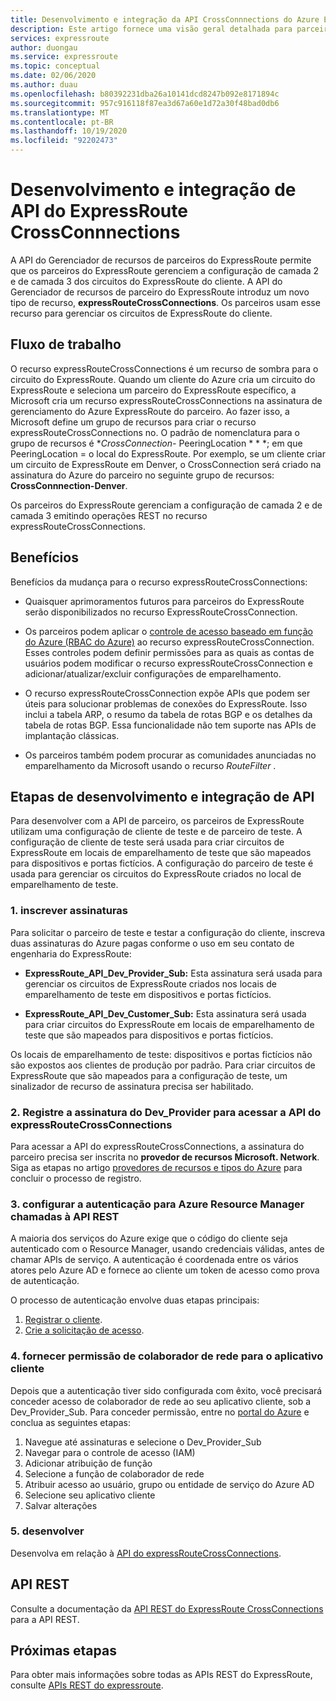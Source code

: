 ```yaml
---
title: Desenvolvimento e integração da API CrossConnnections do Azure ExpressRoute
description: Este artigo fornece uma visão geral detalhada para parceiros do ExpressRoute sobre o tipo de recurso expressRouteCrossConnections.
services: expressroute
author: duongau
ms.service: expressroute
ms.topic: conceptual
ms.date: 02/06/2020
ms.author: duau
ms.openlocfilehash: b80392231dba26a10141dcd8247b092e8171894c
ms.sourcegitcommit: 957c916118f87ea3d67a60e1d72a30f48bad0db6
ms.translationtype: MT
ms.contentlocale: pt-BR
ms.lasthandoff: 10/19/2020
ms.locfileid: "92202473"
---
```

# <a name="expressroute-crossconnnections-api-development-and-integration"></a>Desenvolvimento e integração de API do ExpressRoute CrossConnnections

A API do Gerenciador de recursos de parceiros do ExpressRoute permite que os parceiros do ExpressRoute gerenciem a configuração de camada 2 e de camada 3 dos circuitos do ExpressRoute do cliente. A API do Gerenciador de recursos de parceiro do ExpressRoute introduz um novo tipo de recurso, **expressRouteCrossConnections**. Os parceiros usam esse recurso para gerenciar os circuitos de ExpressRoute do cliente.

## <a name="workflow"></a>Fluxo de trabalho

O recurso expressRouteCrossConnections é um recurso de sombra para o circuito do ExpressRoute. Quando um cliente do Azure cria um circuito do ExpressRoute e seleciona um parceiro do ExpressRoute específico, a Microsoft cria um recurso expressRouteCrossConnections na assinatura de gerenciamento do Azure ExpressRoute do parceiro. Ao fazer isso, a Microsoft define um grupo de recursos para criar o recurso expressRouteCrossConnections no. O padrão de nomenclatura para o grupo de recursos é **CrossConnection-* PeeringLocation * * *; em que PeeringLocation = o local do ExpressRoute. Por exemplo, se um cliente criar um circuito de ExpressRoute em Denver, o CrossConnection será criado na assinatura do Azure do parceiro no seguinte grupo de recursos: **CrossConnnection-Denver**.

Os parceiros do ExpressRoute gerenciam a configuração de camada 2 e de camada 3 emitindo operações REST no recurso expressRouteCrossConnections.

## <a name="benefits"></a>Benefícios

Benefícios da mudança para o recurso expressRouteCrossConnections:

* Quaisquer aprimoramentos futuros para parceiros do ExpressRoute serão disponibilizados no recurso ExpressRouteCrossConnection.

* Os parceiros podem aplicar o [controle de acesso baseado em função do Azure (RBAC do Azure)](../role-based-access-control/overview.md) ao recurso expressRouteCrossConnection. Esses controles podem definir permissões para as quais as contas de usuários podem modificar o recurso expressRouteCrossConnection e adicionar/atualizar/excluir configurações de emparelhamento.

* O recurso expressRouteCrossConnection expõe APIs que podem ser úteis para solucionar problemas de conexões do ExpressRoute. Isso inclui a tabela ARP, o resumo da tabela de rotas BGP e os detalhes da tabela de rotas BGP. Essa funcionalidade não tem suporte nas APIs de implantação clássicas.

* Os parceiros também podem procurar as comunidades anunciadas no emparelhamento da Microsoft usando o recurso *RouteFilter* .

## <a name="api-development-and-integration-steps"></a>Etapas de desenvolvimento e integração de API

Para desenvolver com a API de parceiro, os parceiros de ExpressRoute utilizam uma configuração de cliente de teste e de parceiro de teste. A configuração de cliente de teste será usada para criar circuitos de ExpressRoute em locais de emparelhamento de teste que são mapeados para dispositivos e portas fictícios. A configuração do parceiro de teste é usada para gerenciar os circuitos do ExpressRoute criados no local de emparelhamento de teste.

### <a name="1-enlist-subscriptions"></a>1. inscrever assinaturas

Para solicitar o parceiro de teste e testar a configuração do cliente, inscreva duas assinaturas do Azure pagas conforme o uso em seu contato de engenharia do ExpressRoute:
* **ExpressRoute_API_Dev_Provider_Sub:** Esta assinatura será usada para gerenciar os circuitos de ExpressRoute criados nos locais de emparelhamento de teste em dispositivos e portas fictícios.

* **ExpressRoute_API_Dev_Customer_Sub:** Esta assinatura será usada para criar circuitos do ExpressRoute em locais de emparelhamento de teste que são mapeados para dispositivos e portas fictícios.

Os locais de emparelhamento de teste: dispositivos e portas fictícios não são expostos aos clientes de produção por padrão. Para criar circuitos de ExpressRoute que são mapeados para a configuração de teste, um sinalizador de recurso de assinatura precisa ser habilitado.

### <a name="2-register-the-dev_provider-subscription-to-access-the-expressroutecrossconnections-api"></a>2. Registre a assinatura do Dev_Provider para acessar a API do expressRouteCrossConnections

Para acessar a API do expressRouteCrossConnections, a assinatura do parceiro precisa ser inscrita no **provedor de recursos Microsoft. Network**. Siga as etapas no artigo [provedores de recursos e tipos do Azure](../azure-resource-manager/management/resource-providers-and-types.md#azure-portal) para concluir o processo de registro.

### <a name="3-set-up-authentication-for-azure-resource-manager-rest-api-calls"></a>3. configurar a autenticação para Azure Resource Manager chamadas à API REST

A maioria dos serviços do Azure exige que o código do cliente seja autenticado com o Resource Manager, usando credenciais válidas, antes de chamar APIs de serviço. A autenticação é coordenada entre os vários atores pelo Azure AD e fornece ao cliente um token de acesso como prova de autenticação.

O processo de autenticação envolve duas etapas principais:

1. [Registrar o cliente](/rest/api/azure/#register-your-client-application-with-azure-ad).
2. [Crie a solicitação de acesso](/rest/api/azure/#create-the-request).

### <a name="4-provide-network-contributor-permission-to-the-client-application"></a>4. fornecer permissão de colaborador de rede para o aplicativo cliente

Depois que a autenticação tiver sido configurada com êxito, você precisará conceder acesso de colaborador de rede ao seu aplicativo cliente, sob a Dev_Provider_Sub. Para conceder permissão, entre no [portal do Azure](https://ms.portal.azure.com/#home) e conclua as seguintes etapas:

1. Navegue até assinaturas e selecione o Dev_Provider_Sub
2. Navegar para o controle de acesso (IAM)
3. Adicionar atribuição de função
4. Selecione a função de colaborador de rede
5. Atribuir acesso ao usuário, grupo ou entidade de serviço do Azure AD
6. Selecione seu aplicativo cliente
7. Salvar alterações

### <a name="5-develop"></a>5. desenvolver

Desenvolva em relação à [API do expressRouteCrossConnections](/rest/api/expressroute/expressroutecrossconnections).

## <a name="rest-api"></a>API REST

Consulte a documentação da [API REST do ExpressRoute CrossConnections](/rest/api/expressroute/expressroutecrossconnections) para a API REST.

## <a name="next-steps"></a>Próximas etapas

Para obter mais informações sobre todas as APIs REST do ExpressRoute, consulte [APIs REST do expressroute](/rest/api/expressroute/).